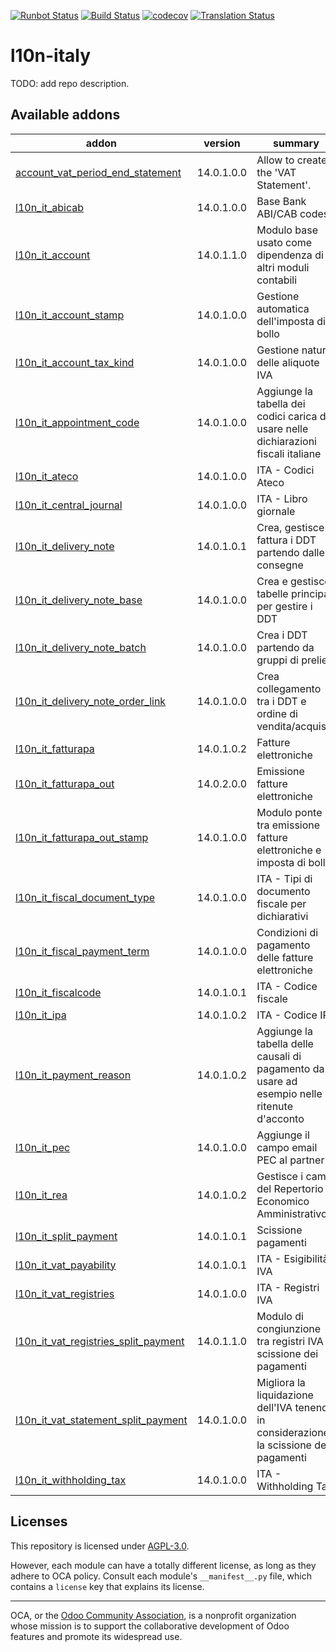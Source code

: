[![Runbot Status](https://runbot.odoo-community.org/runbot/badge/flat/122/14.0.svg)](https://runbot.odoo-community.org/runbot/repo/github-com-oca-l10n-italy-122)
[![Build Status](https://travis-ci.com/OCA/l10n-italy.svg?branch=14.0)](https://travis-ci.com/OCA/l10n-italy)
[![codecov](https://codecov.io/gh/OCA/l10n-italy/branch/14.0/graph/badge.svg)](https://codecov.io/gh/OCA/l10n-italy)
[![Translation Status](https://translation.odoo-community.org/widgets/l10n-italy-14-0/-/svg-badge.svg)](https://translation.odoo-community.org/engage/l10n-italy-14-0/?utm_source=widget)

<!-- /!\ do not modify above this line -->

# l10n-italy

TODO: add repo description.

<!-- /!\ do not modify below this line -->

<!-- prettier-ignore-start -->

[//]: # (addons)

Available addons
----------------
addon | version | summary
--- | --- | ---
[account_vat_period_end_statement](account_vat_period_end_statement/) | 14.0.1.0.0 | Allow to create the 'VAT Statement'.
[l10n_it_abicab](l10n_it_abicab/) | 14.0.1.0.0 | Base Bank ABI/CAB codes
[l10n_it_account](l10n_it_account/) | 14.0.1.1.0 | Modulo base usato come dipendenza di altri moduli contabili
[l10n_it_account_stamp](l10n_it_account_stamp/) | 14.0.1.0.0 | Gestione automatica dell'imposta di bollo
[l10n_it_account_tax_kind](l10n_it_account_tax_kind/) | 14.0.1.0.0 | Gestione natura delle aliquote IVA
[l10n_it_appointment_code](l10n_it_appointment_code/) | 14.0.1.0.0 | Aggiunge la tabella dei codici carica da usare nelle dichiarazioni fiscali italiane
[l10n_it_ateco](l10n_it_ateco/) | 14.0.1.0.0 | ITA - Codici Ateco
[l10n_it_central_journal](l10n_it_central_journal/) | 14.0.1.0.0 | ITA - Libro giornale
[l10n_it_delivery_note](l10n_it_delivery_note/) | 14.0.1.0.1 | Crea, gestisce e fattura i DDT partendo dalle consegne
[l10n_it_delivery_note_base](l10n_it_delivery_note_base/) | 14.0.1.0.0 | Crea e gestisce tabelle principali per gestire i DDT
[l10n_it_delivery_note_batch](l10n_it_delivery_note_batch/) | 14.0.1.0.0 | Crea i DDT partendo da gruppi di prelievi
[l10n_it_delivery_note_order_link](l10n_it_delivery_note_order_link/) | 14.0.1.0.0 | Crea collegamento tra i DDT e ordine di vendita/acquisto
[l10n_it_fatturapa](l10n_it_fatturapa/) | 14.0.1.0.2 | Fatture elettroniche
[l10n_it_fatturapa_out](l10n_it_fatturapa_out/) | 14.0.2.0.0 | Emissione fatture elettroniche
[l10n_it_fatturapa_out_stamp](l10n_it_fatturapa_out_stamp/) | 14.0.1.0.0 | Modulo ponte tra emissione fatture elettroniche e imposta di bollo
[l10n_it_fiscal_document_type](l10n_it_fiscal_document_type/) | 14.0.1.0.0 | ITA - Tipi di documento fiscale per dichiarativi
[l10n_it_fiscal_payment_term](l10n_it_fiscal_payment_term/) | 14.0.1.0.0 | Condizioni di pagamento delle fatture elettroniche
[l10n_it_fiscalcode](l10n_it_fiscalcode/) | 14.0.1.0.1 | ITA - Codice fiscale
[l10n_it_ipa](l10n_it_ipa/) | 14.0.1.0.2 | ITA - Codice IPA
[l10n_it_payment_reason](l10n_it_payment_reason/) | 14.0.1.0.2 | Aggiunge la tabella delle causali di pagamento da usare ad esempio nelle ritenute d'acconto
[l10n_it_pec](l10n_it_pec/) | 14.0.1.0.0 | Aggiunge il campo email PEC al partner
[l10n_it_rea](l10n_it_rea/) | 14.0.1.0.2 | Gestisce i campi del Repertorio Economico Amministrativo
[l10n_it_split_payment](l10n_it_split_payment/) | 14.0.1.0.1 | Scissione pagamenti
[l10n_it_vat_payability](l10n_it_vat_payability/) | 14.0.1.0.1 | ITA - Esigibilità IVA
[l10n_it_vat_registries](l10n_it_vat_registries/) | 14.0.1.0.0 | ITA - Registri IVA
[l10n_it_vat_registries_split_payment](l10n_it_vat_registries_split_payment/) | 14.0.1.1.0 | Modulo di congiunzione tra registri IVA e scissione dei pagamenti
[l10n_it_vat_statement_split_payment](l10n_it_vat_statement_split_payment/) | 14.0.1.0.0 | Migliora la liquidazione dell'IVA tenendo in considerazione la scissione dei pagamenti
[l10n_it_withholding_tax](l10n_it_withholding_tax/) | 14.0.1.0.0 | ITA - Withholding Tax

[//]: # (end addons)

<!-- prettier-ignore-end -->

## Licenses

This repository is licensed under [AGPL-3.0](LICENSE).

However, each module can have a totally different license, as long as they adhere to OCA
policy. Consult each module's `__manifest__.py` file, which contains a `license` key
that explains its license.

----

OCA, or the [Odoo Community Association](http://odoo-community.org/), is a nonprofit
organization whose mission is to support the collaborative development of Odoo features
and promote its widespread use.

